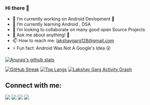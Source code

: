 ### Hi there 👋


- 🔭 I’m currently working on Android Devlopment 📱 
- 🌱 I’m currently learning Android , DSA  
- 👯 I’m looking to collaborate on many good open Source Projects 
- 💬 Ask me about anything! 🤗
- 📫 How to reach me: lakshaygarg128@gmail.com	
- ⚡ Fun fact: Android Was Not A Google's Idea 😲

[![Anurag's github stats](https://github-readme-stats.vercel.app/api?username=lakshaygarg128&theme=dark&show_icons=true)](https://github.com/anuraghazra/github-readme-stats)

[![GitHub Streak](https://github-readme-streak-stats.herokuapp.com/?user=lakshaygarg128&theme=highcontrast)](https://git.io/streak-stats)
[![Top Langs](https://github-readme-stats.vercel.app/api/top-langs/?username=lakshaygarg128&layout=compact)](https://github.com/anuraghazra/github-readme-stats)
<a href="https://github.com/lakshaygarg128/github-readme-activity-graph"><img alt="Lakshay Garg Activity Graph" src="https://activity-graph.herokuapp.com/graph?username=lakshaygarg128&bg_color=0D1117&color=5BCDEC&line=5BCDEC&point=FFFFFF&hide_border=true" /></a>

## Connect with me:
<p align="left">

<a href = "https://www.linkedin.com/in/lakshay-garg-56b37718a/"><img src="https://img.icons8.com/fluent/48/000000/linkedin.png"/></a>
<a href = "https://twitter.com/Lakshaygarg777"><img src="https://img.icons8.com/fluent/48/000000/twitter.png"/></a>
<a href = "https://www.instagram.com/lakshay_2410/"><img src="https://img.icons8.com/fluent/48/000000/instagram-new.png"/></a>
  <a href = "https://leetcode.com/lakshaygarg128/"><img src="https://img.icons8.com/external-tal-revivo-color-tal-revivo/24/000000/external-level-up-your-coding-skills-and-quickly-land-a-job-logo-color-tal-revivo.png"/></a>


</p>
